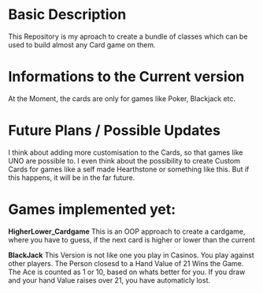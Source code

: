 # Basic Description
This Repository is my aproach to create a bundle of classes which can be used to build almost any Card game on them. 

# Informations to the Current version
At the Moment, the cards are only for games like Poker, Blackjack etc. 

# Future Plans / Possible Updates
I think about adding more customisation to the Cards, so that games like UNO are possible to. I even think about the possibility to create Custom Cards for games like a self made Hearthstone or something like this. But if this happens, it will be in the far future.

# Games implemented yet:

 **HigherLower_Cardgame**
This is an OOP approach to create a cardgame, where you have to guess, if the next card is higher or lower than the current

 **BlackJack**
This Version is not like one you play in Casinos. You play against other players. The Person closesd to a Hand Value of 21 Wins the Game. The Ace is counted as 1 or 10, based on whats better for you. If you draw and your hand Value raises over 21, you have automaticly lost.  
